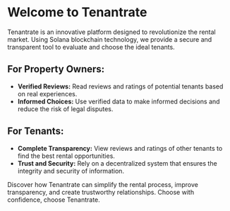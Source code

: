 # Welcome to Tenantrate

Tenantrate is an innovative platform designed to revolutionize the rental market. Using Solana blockchain technology, we provide a secure and transparent tool to evaluate and choose the ideal tenants.

## For Property Owners:
- **Verified Reviews:** Read reviews and ratings of potential tenants based on real experiences.
- **Informed Choices:** Use verified data to make informed decisions and reduce the risk of legal disputes.

## For Tenants:
- **Complete Transparency:** View reviews and ratings of other tenants to find the best rental opportunities.
- **Trust and Security:** Rely on a decentralized system that ensures the integrity and security of information.

Discover how Tenantrate can simplify the rental process, improve transparency, and create trustworthy relationships. Choose with confidence, choose Tenantrate.
